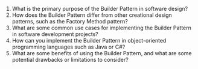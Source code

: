 

1. What is the primary purpose of the Builder Pattern in software design?
2. How does the Builder Pattern differ from other creational design patterns, such as the Factory Method pattern?
3. What are some common use cases for implementing the Builder Pattern in software development projects?
4. How can you implement the Builder Pattern in object-oriented programming languages such as Java or C#?
5. What are some benefits of using the Builder Pattern, and what are some potential drawbacks or limitations to consider?